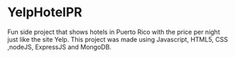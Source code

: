 # YelpHotelPR
Fun side project that shows hotels in Puerto Rico with the price per night just like the site Yelp. 
This project was made using Javascript, HTML5, CSS ,nodeJS, ExpressJS and MongoDB.

